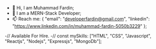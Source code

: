 - 👋 Hi, I am Muhammad Fardin;
- 👀 I am a MERN-Stack Developer;
- 📫 Reach me: 
  {
    "email": "developerfardin@gmail.com", 
    "linkedin": "https://www.linkedin.com/in/muhammad-fardin-5050b3229"
  }; 
  
 -// Available For Hire.
 -// const mySkills: ["HTML", "CSS", "Javascript", "Reactjs", "Nodejs", "Expressjs", "MongoDb"];
 
  

  

